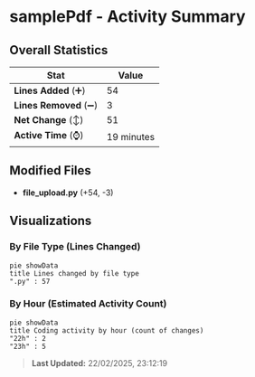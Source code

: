 # samplePdf - Activity Summary 

## Overall Statistics

| Stat                   | Value                                                             |
| ---------------------- | ----------------------------------------------------------------- |
| **Lines Added** (➕)   | 54                                          |
| **Lines Removed** (➖) | 3                                        |
| **Net Change** (↕)    | 51                |
| **Active Time** (⌚)   | 19 minutes |


## Modified Files
- **file_upload.py** (+54, -3)

## Visualizations

### By File Type (Lines Changed)

```mermaid
pie showData
title Lines changed by file type
".py" : 57
```

### By Hour (Estimated Activity Count)

```mermaid
pie showData
title Coding activity by hour (count of changes)
"22h" : 2
"23h" : 5
```


> **Last Updated:** 22/02/2025, 23:12:19